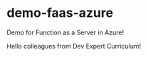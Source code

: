 # demo-faas-azure
Demo for Function as a Server in Azure!

Hello colleagues from Dev Expert Curriculum!
